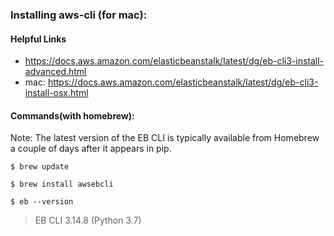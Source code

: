 
### Installing aws-cli (for mac):

#### Helpful Links
- https://docs.aws.amazon.com/elasticbeanstalk/latest/dg/eb-cli3-install-advanced.html
- mac: https://docs.aws.amazon.com/elasticbeanstalk/latest/dg/eb-cli3-install-osx.html

#### Commands(with homebrew):
Note: The latest version of the EB CLI is typically available from Homebrew a couple of days after it appears in pip.

`$ brew update`

`$ brew install awsebcli`

`$ eb --version`
> EB CLI 3.14.8 (Python 3.7)
